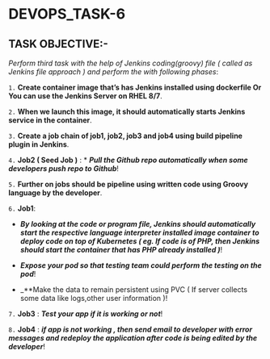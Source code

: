 # DEVOPS_TASK-6

## TASK OBJECTIVE:-

_Perform third task with the help of Jenkins coding(groovy) file ( called as Jenkins file approach ) and perform the with following phases_:

`1.` **Create container image that’s has Jenkins installed using dockerfile Or You can use the Jenkins Server on RHEL 8/7**.

`2.` **When we launch this image, it should automatically starts Jenkins service in the container**.

`3.` **Create a job chain of job1, job2, job3 and job4 using build pipeline plugin in Jenkins**.

`4.` **Job2 ( Seed Job )** :  *  _**Pull the Github repo automatically when some developers push repo to Github**_!

`5.` **Further on jobs should be pipeline using written code using Groovy language by the developer**.

`6.` **Job1**:

  * _**By looking at the code or program file, Jenkins should automatically start the respective language interpreter installed image container to deploy code on top of Kubernetes ( eg. If code is of PHP, then Jenkins should start the container that has PHP already installed )**_!

  * _**Expose your pod so that testing team could perform the testing on the pod**_!

  * _**Make the data to remain persistent using PVC ( If server collects some data like logs,other user information )!
  
 `7.` **Job3** : _**Test your app if it is working or not**_!
  
 `8.` **Job4** : _**if app is not working , then send email to developer with error messages and redeploy the application after code is being edited by the developer**_!
